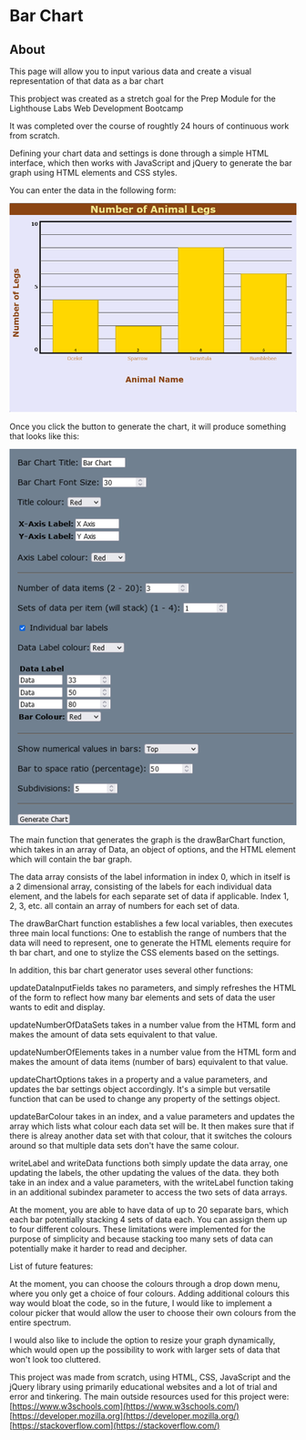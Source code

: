 # Bar Chart

## About
This page will allow you to input various data and create a visual representation of that data as a bar chart

This probject was created as a stretch goal for the Prep Module for the Lighthouse Labs Web Development Bootcamp

It was completed over the course of roughtly 24 hours of continuous work from scratch.

Defining your chart data and settings is done through a simple HTML interface, which then works with JavaScript and jQuery to generate the bar graph using HTML elements and CSS styles.

You can enter the data in the following form:

![Bar chart form](/img/screen1.png)

Once you click the button to generate the chart, it will produce something that looks like this:

![Bar chart example](/img/screen2.png)

The main function that generates the graph is the drawBarChart function, which takes in an array of Data, an object of options, and the HTML element which will contain the bar graph.

The data array consists of the label information in index 0, which in itself is a 2 dimensional array, consisting of the labels for each individual data element, and the labels for each separate set of data if applicable.
Index 1, 2, 3, etc. all contain an array of numbers for each set of data.

The drawBarChart function establishes a few local variables, then executes three main local functions:
One to establish the range of numbers that the data will need to represent, one to generate the HTML elements require for th bar chart, and one to stylize the CSS elements based on the settings.

In addition, this bar chart generator uses several other functions:

updateDataInputFields takes no parameters, and simply refreshes the HTML of the form to reflect how many bar elements and sets of data the user wants to edit and display.

updateNumberOfDataSets takes in a number value from the HTML form and makes the amount of data sets equivalent to that value.

updateNumberOfElements takes in a number value from the HTML form and makes the amount of data items (number of bars) equivalent to that value.

updateChartOptions takes in a property and a value parameters, and updates the bar settings object accordingly. It's a simple but versatile function that can be used to change any property of the settings object.

updateBarColour takes in an index, and a value parameters and updates the array which lists what colour each data set will be. It then makes sure that if there is alreay another data set with that colour, that it switches the colours around so that multiple data sets don't have the same colour.

writeLabel and writeData functions both simply update the data array, one updating the labels, the other updating the values of the data. they both take in an index and a value parameters, with the writeLabel function taking in an additional subindex parameter to access the two sets of data arrays.

At the moment, you are able to have data of up to 20 separate bars, which each bar potentially stacking 4 sets of data each. You can assign them up to four different colours. These limitations were implemented for the purpose of simplicity and because stacking too many sets of data can potentially make it harder to read and decipher.

List of future features:

At the moment, you can choose the colours through a drop down menu, where you only get a choice of four colours. Adding additional colours this way would bloat the code, so in the future, I would like to implement a colour picker that would allow the user to choose their own colours from the entire spectrum.

I would also like to include the option to resize your graph dynamically, which would open up the possibility to work with larger sets of data that won't look too cluttered.

This project was made from scratch, using HTML, CSS, JavaScript and the jQuery library using primarily educational websites and a lot of trial and error and tinkering.
The main outside resources used for this project were:
[https://www.w3schools.com](https://www.w3schools.com/)
[https://developer.mozilla.org](https://developer.mozilla.org/)
[https://stackoverflow.com](https://stackoverflow.com/)
